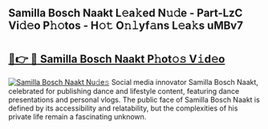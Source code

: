 ## Samilla Bosch Naakt L𝚎a𝚔ed N𝚞𝚍e - Part-LzC Vi𝚍𝚎o P𝚑𝚘tos - H𝚘𝚝 O𝚗𝚕yf𝚊ns L𝚎a𝚔s uMBv7

# <h2><a href="http://kf1g9gs.oniu.top/?m=Samilla+Bosch+Naakt">🔗👉 🔴 Samilla Bosch Naakt P𝚑ot𝚘𝚜 V𝚒d𝚎o</a></h2>

[![Samilla Bosch Naakt Nu𝚍e𝚜](https://i.imgur.com/0qMVB7G.gif)](http://kf1g9gs.oniu.top/?m=Samilla+Bosch+Naakt)
Social media innovator Samilla Bosch Naakt, celebrated for publishing dance and lifestyle content, featuring dance presentations and personal vlogs. The public face of Samilla Bosch Naakt is defined by its accessibility and relatability, but the complexities of his private life remain a fascinating unknown.  
